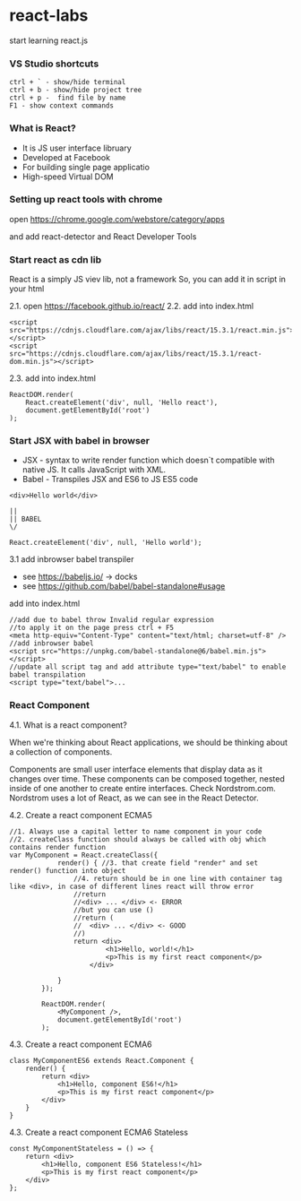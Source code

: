 # react-labs
start learning react.js

### VS Studio shortcuts
```
ctrl + ` - show/hide terminal
ctrl + b - show/hide project tree
ctrl + p -  find file by name
F1 - show context commands
```
### What is React?

* It is JS user interface libruary
* Developed at Facebook
* For building single page applicatio
* High-speed Virtual DOM

### Setting up react tools with chrome

open https://chrome.google.com/webstore/category/apps

and add react-detector and React Developer Tools

### Start react as cdn lib

React is a simply JS viev lib, not a framework
So, you can add it in script in your html

2.1. open https://facebook.github.io/react/
2.2. add into index.html
```
<script src="https://cdnjs.cloudflare.com/ajax/libs/react/15.3.1/react.min.js"></script>
<script src="https://cdnjs.cloudflare.com/ajax/libs/react/15.3.1/react-dom.min.js"></script>
```
2.3. add into index.html
```
ReactDOM.render(
    React.createElement('div', null, 'Hello react'),
    document.getElementById('root')
);
```


### Start JSX with babel in browser

* JSX - syntax to write render function which doesn`t compatible with native JS. It calls JavaScript with XML.
* Babel - Transpiles JSX and ES6 to JS ES5 code

```
<div>Hello world</div>

||
|| BABEL
\/

React.createElement('div', null, 'Hello world');

```

3.1 add inbrowser babel transpiler

* see https://babeljs.io/ -> docks
* see https://github.com/babel/babel-standalone#usage


add into index.html
```
//add due to babel throw Invalid regular expression
//to apply it on the page press ctrl + F5
<meta http-equiv="Content-Type" content="text/html; charset=utf-8" />
//add inbrowser babel
<script src="https://unpkg.com/babel-standalone@6/babel.min.js"></script>
//update all script tag and add attribute type="text/babel" to enable babel transpilation
<script type="text/babel">...
```

### React Component

4.1. What is a react component?

When we're thinking about React applications, we should be thinking about a collection of components. 

Components are small user interface elements that display data as it changes over time. These components can be composed together, nested inside of one another to create entire interfaces. Check Nordstrom.com. Nordstrom uses a lot of React, as we can see in the React Detector.

4.2. Create a react component ECMA5

```
//1. Always use a capital letter to name component in your code
//2. createClass function should always be called with obj which contains render function
var MyComponent = React.createClass({
            render() { //3. that create field "render" and set render() function into object
                //4. return should be in one line with container tag like <div>, in case of different lines react will throw error
                //return
                //<div> ... </div> <- ERROR
                //but you can use ()
                //return (
                //  <div> ... </div> <- GOOD
                //)
                return <div> 
                        <h1>Hello, world!</h1>
                        <p>This is my first react component</p>
                    </div>
                
            }
        });

        ReactDOM.render(
            <MyComponent />,
            document.getElementById('root')
        );
```

4.3. Create a react component ECMA6
```
class MyComponentES6 extends React.Component {
    render() {
        return <div>
            <h1>Hello, component ES6!</h1>
            <p>This is my first react component</p>
        </div>
    }
}
```

4.3. Create a react component ECMA6 Stateless
```
const MyComponentStateless = () => {
    return <div>
        <h1>Hello, component ES6 Stateless!</h1>
        <p>This is my first react component</p>
    </div>
};
```